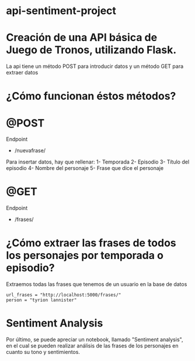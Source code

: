 # api-sentiment-project

# Creación de una API básica de Juego de Tronos, utilizando Flask.
La api tiene un método POST para introducir datos y un método GET para extraer datos

# ¿Cómo funcionan éstos métodos?

# @POST
Endpoint
- /nuevafrase/

Para insertar datos, hay que rellenar:
1- Temporada
2- Episodio
3- Título del episodio
4- Nombre del personaje
5- Frase que dice el personaje


# @GET
Endpoint
- /frases/<nombre>

# ¿Cómo extraer las frases de todos los personajes por temporada o episodio?

Extraemos todas las frases que tenemos de un usuario en la base de datos

```
url_frases = "http://localhost:5000/frases/"
person = "tyrion lannister"
```

# Sentiment Analysis

Por último, se puede apreciar un notebook, llamado "Sentiment analysis", en el cual se pueden realizar análisis de las frases de los personajes en cuanto su tono y sentimientos.